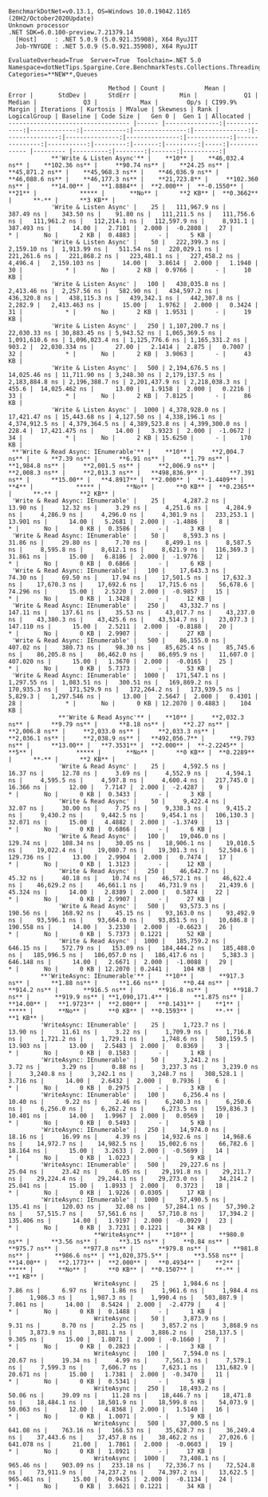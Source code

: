 
    BenchmarkDotNet=v0.13.1, OS=Windows 10.0.19042.1165 (20H2/October2020Update)
    Unknown processor
    .NET SDK=6.0.100-preview.7.21379.14
      [Host]     : .NET 5.0.9 (5.0.921.35908), X64 RyuJIT
      Job-YNYGDE : .NET 5.0.9 (5.0.921.35908), X64 RyuJIT

    EvaluateOverhead=True  Server=True  Toolchain=.NET 5.0  
    Namespace=dotNetTips.Spargine.Core.BenchmarkTests.Collections.Threading  Categories=**NEW**,Queues  

                                Method | Count |           Mean |        Error |       StdDev |      StdErr |            Min |             Q1 |         Median |             Q3 |            Max |        Op/s | CI99.9% Margin | Iterations | Kurtosis | MValue | Skewness | Rank | LogicalGroup | Baseline | Code Size |   Gen 0 |  Gen 1 | Allocated |
    ---------------------------------- |------ |---------------:|-------------:|-------------:|------------:|---------------:|---------------:|---------------:|---------------:|---------------:|------------:|---------------:|-----------:|---------:|-------:|---------:|-----:|------------- |--------- |----------:|--------:|-------:|----------:|
                **'Write & Listen Async'** |    **10** |    **46,032.4 ns** |    **102.36 ns** |     **90.74 ns** |    **24.25 ns** |    **45,871.2 ns** |    **45,968.3 ns** |    **46,036.9 ns** |    **46,088.6 ns** |    **46,177.3 ns** |    **21,723.8** |     **102.360 ns** |      **14.00** |   **1.8884** |  **2.000** |  **-0.1550** |   **21** |            ***** |       **No** |      **2 KB** |  **0.3662** |      **-** |      **3 KB** |
                'Write & Listen Async' |    25 |   111,967.9 ns |    387.49 ns |    343.50 ns |    91.80 ns |   111,211.5 ns |   111,756.6 ns |   111,961.2 ns |   112,214.1 ns |   112,597.9 ns |     8,931.1 |     387.493 ns |      14.00 |   2.7101 |  2.000 |  -0.2808 |   27 |            * |       No |      2 KB |  0.4883 |      - |      5 KB |
                'Write & Listen Async' |    50 |   222,399.3 ns |  2,159.10 ns |  1,913.99 ns |   511.54 ns |   220,029.1 ns |   221,261.6 ns |   221,868.2 ns |   223,481.1 ns |   227,458.2 ns |     4,496.4 |   2,159.103 ns |      14.00 |   3.8614 |  2.000 |   1.1940 |   30 |            * |       No |      2 KB |  0.9766 |      - |     10 KB |
                'Write & Listen Async' |   100 |   438,035.8 ns |  2,413.46 ns |  2,257.56 ns |   582.90 ns |   434,597.2 ns |   436,320.8 ns |   438,115.3 ns |   439,342.1 ns |   442,307.8 ns |     2,282.9 |   2,413.463 ns |      15.00 |   1.9762 |  2.000 |   0.3424 |   31 |            * |       No |      2 KB |  1.9531 |      - |     19 KB |
                'Write & Listen Async' |   250 | 1,107,200.7 ns | 22,030.33 ns | 30,883.45 ns | 5,943.52 ns | 1,065,369.5 ns | 1,091,610.6 ns | 1,096,023.4 ns | 1,125,776.6 ns | 1,165,331.2 ns |       903.2 |  22,030.334 ns |      27.00 |   2.1414 |  2.875 |   0.7007 |   32 |            * |       No |      2 KB |  3.9063 |      - |     43 KB |
                'Write & Listen Async' |   500 | 2,194,676.5 ns | 14,025.46 ns | 11,711.90 ns | 3,248.30 ns | 2,179,137.5 ns | 2,183,884.8 ns | 2,196,388.7 ns | 2,201,437.9 ns | 2,218,038.3 ns |       455.6 |  14,025.462 ns |      13.00 |   1.9158 |  2.000 |   0.2216 |   33 |            * |       No |      2 KB |  7.8125 |      - |     86 KB |
                'Write & Listen Async' |  1000 | 4,378,928.0 ns | 17,421.47 ns | 15,443.68 ns | 4,127.50 ns | 4,338,196.1 ns | 4,374,912.5 ns | 4,379,364.5 ns | 4,389,523.8 ns | 4,399,300.0 ns |       228.4 |  17,421.475 ns |      14.00 |   3.9323 |  2.000 |  -1.0672 |   34 |            * |       No |      2 KB | 15.6250 |      - |    170 KB |
     **'Write & Read Async: IEnumerable'** |    **10** |     **2,004.7 ns** |      **7.39 ns** |      **6.91 ns** |     **1.79 ns** |     **1,984.8 ns** |     **2,001.5 ns** |     **2,006.9 ns** |     **2,008.3 ns** |     **2,013.3 ns** |   **498,836.9** |       **7.391 ns** |      **15.00** |   **4.8917** |  **2.000** |  **-1.4409** |    **4** |            ***** |       **No** |      **0 KB** |  **0.2365** |      **-** |      **2 KB** |
     'Write & Read Async: IEnumerable' |    25 |     4,287.2 ns |     13.90 ns |     12.32 ns |     3.29 ns |     4,251.6 ns |     4,284.9 ns |     4,286.9 ns |     4,296.0 ns |     4,301.9 ns |   233,253.1 |      13.901 ns |      14.00 |   5.2681 |  2.000 |  -1.4886 |    8 |            * |       No |      0 KB |  0.3586 |      - |      3 KB |
     'Write & Read Async: IEnumerable' |    50 |     8,593.3 ns |     31.86 ns |     29.80 ns |     7.70 ns |     8,499.1 ns |     8,587.5 ns |     8,595.8 ns |     8,612.1 ns |     8,621.9 ns |   116,369.3 |      31.861 ns |      15.00 |   6.8186 |  2.000 |  -1.9776 |   12 |            * |       No |      0 KB |  0.6866 |      - |      6 KB |
     'Write & Read Async: IEnumerable' |   100 |    17,643.3 ns |     74.30 ns |     69.50 ns |    17.94 ns |    17,501.5 ns |    17,632.3 ns |    17,670.3 ns |    17,692.6 ns |    17,715.6 ns |    56,678.6 |      74.296 ns |      15.00 |   2.5220 |  2.000 |  -0.9857 |   15 |            * |       No |      0 KB |  1.3428 |      - |     12 KB |
     'Write & Read Async: IEnumerable' |   250 |    43,332.7 ns |    147.11 ns |    137.61 ns |    35.53 ns |    43,017.7 ns |    43,237.0 ns |    43,380.3 ns |    43,425.6 ns |    43,514.7 ns |    23,077.3 |     147.110 ns |      15.00 |   2.5211 |  2.000 |  -0.8188 |   20 |            * |       No |      0 KB |  2.9907 |      - |     27 KB |
     'Write & Read Async: IEnumerable' |   500 |    86,155.0 ns |    407.02 ns |    380.73 ns |    98.30 ns |    85,625.4 ns |    85,745.6 ns |    86,205.8 ns |    86,462.0 ns |    86,695.9 ns |    11,607.0 |     407.020 ns |      15.00 |   1.3670 |  2.000 |  -0.0165 |   25 |            * |       No |      0 KB |  5.7373 |      - |     53 KB |
     'Write & Read Async: IEnumerable' |  1000 |   171,547.1 ns |  1,297.55 ns |  1,083.51 ns |   300.51 ns |   169,869.2 ns |   170,935.3 ns |   171,529.9 ns |   172,264.2 ns |   173,939.5 ns |     5,829.3 |   1,297.546 ns |      13.00 |   2.5647 |  2.000 |   0.4301 |   28 |            * |       No |      0 KB | 12.2070 | 0.4883 |    104 KB |
                  **'Write & Read Async'** |    **10** |     **2,032.3 ns** |      **9.79 ns** |      **8.18 ns** |     **2.27 ns** |     **2,006.8 ns** |     **2,033.0 ns** |     **2,033.3 ns** |     **2,036.1 ns** |     **2,038.9 ns** |   **492,056.7** |       **9.793 ns** |      **13.00** |   **7.3531** |  **2.000** |  **-2.2245** |    **5** |            ***** |       **No** |      **0 KB** |  **0.2289** |      **-** |      **2 KB** |
                  'Write & Read Async' |    25 |     4,592.5 ns |     16.37 ns |     12.78 ns |     3.69 ns |     4,552.9 ns |     4,594.1 ns |     4,595.5 ns |     4,597.8 ns |     4,600.4 ns |   217,745.0 |      16.366 ns |      12.00 |   7.7147 |  2.000 |  -2.4287 |    9 |            * |       No |      0 KB |  0.3433 |      - |      3 KB |
                  'Write & Read Async' |    50 |     9,422.4 ns |     32.07 ns |     30.00 ns |     7.75 ns |     9,338.3 ns |     9,415.2 ns |     9,430.2 ns |     9,442.5 ns |     9,454.1 ns |   106,130.3 |      32.071 ns |      15.00 |   4.4882 |  2.000 |  -1.3749 |   13 |            * |       No |      0 KB |  0.6866 |      - |      6 KB |
                  'Write & Read Async' |   100 |    19,046.0 ns |    129.74 ns |    108.34 ns |    30.05 ns |    18,906.1 ns |    19,010.5 ns |    19,022.4 ns |    19,080.7 ns |    19,301.3 ns |    52,504.6 |     129.736 ns |      13.00 |   2.9904 |  2.000 |   0.7474 |   17 |            * |       No |      0 KB |  1.3123 |      - |     12 KB |
                  'Write & Read Async' |   250 |    46,642.7 ns |     45.32 ns |     40.18 ns |    10.74 ns |    46,572.1 ns |    46,622.4 ns |    46,629.2 ns |    46,661.1 ns |    46,731.9 ns |    21,439.6 |      45.324 ns |      14.00 |   2.8389 |  2.000 |   0.5874 |   22 |            * |       No |      0 KB |  2.9907 |      - |     27 KB |
                  'Write & Read Async' |   500 |    93,573.3 ns |    190.56 ns |    168.92 ns |    45.15 ns |    93,163.0 ns |    93,492.9 ns |    93,596.1 ns |    93,664.0 ns |    93,851.5 ns |    10,686.8 |     190.558 ns |      14.00 |   3.2330 |  2.000 |  -0.6623 |   26 |            * |       No |      0 KB |  5.7373 | 0.1221 |     52 KB |
                  'Write & Read Async' |  1000 |   185,759.2 ns |    646.15 ns |    572.79 ns |   153.09 ns |   184,444.2 ns |   185,488.0 ns |   185,996.5 ns |   186,057.0 ns |   186,417.6 ns |     5,383.3 |     646.148 ns |      14.00 |   2.6671 |  2.000 |  -1.0088 |   29 |            * |       No |      0 KB | 12.2070 | 0.2441 |    104 KB |
             **'WriteAsync: IEnumerable'** |    **10** |       **917.3 ns** |      **1.88 ns** |      **1.66 ns** |     **0.44 ns** |       **914.2 ns** |       **916.5 ns** |       **916.8 ns** |       **918.7 ns** |       **919.9 ns** | **1,090,171.4** |       **1.875 ns** |      **14.00** |   **1.9723** |  **2.000** |   **0.1431** |    **1** |            ***** |       **No** |      **0 KB** |  **0.1593** |      **-** |      **1 KB** |
             'WriteAsync: IEnumerable' |    25 |     1,723.7 ns |     13.90 ns |     11.61 ns |     3.22 ns |     1,709.9 ns |     1,716.8 ns |     1,721.2 ns |     1,729.1 ns |     1,748.6 ns |   580,159.5 |      13.903 ns |      13.00 |   2.5483 |  2.000 |   0.8369 |    3 |            * |       No |      0 KB |  0.1583 |      - |      1 KB |
             'WriteAsync: IEnumerable' |    50 |     3,241.2 ns |      3.72 ns |      3.29 ns |     0.88 ns |     3,237.3 ns |     3,239.0 ns |     3,240.8 ns |     3,242.1 ns |     3,248.7 ns |   308,528.1 |       3.716 ns |      14.00 |   2.6432 |  2.000 |   0.7936 |    6 |            * |       No |      0 KB |  0.2975 |      - |      3 KB |
             'WriteAsync: IEnumerable' |   100 |     6,256.4 ns |     10.40 ns |      9.22 ns |     2.46 ns |     6,240.3 ns |     6,250.6 ns |     6,256.0 ns |     6,262.2 ns |     6,273.5 ns |   159,836.3 |      10.401 ns |      14.00 |   1.9967 |  2.000 |   0.0569 |   10 |            * |       No |      0 KB |  0.5493 |      - |      5 KB |
             'WriteAsync: IEnumerable' |   250 |    14,974.0 ns |     18.16 ns |     16.99 ns |     4.39 ns |    14,932.6 ns |    14,968.6 ns |    14,972.7 ns |    14,982.5 ns |    15,002.6 ns |    66,782.6 |      18.164 ns |      15.00 |   3.2633 |  2.000 |  -0.5699 |   14 |            * |       No |      0 KB |  1.0223 |      - |      9 KB |
             'WriteAsync: IEnumerable' |   500 |    29,227.6 ns |     25.04 ns |     23.42 ns |     6.05 ns |    29,191.8 ns |    29,211.7 ns |    29,224.4 ns |    29,244.1 ns |    29,273.0 ns |    34,214.2 |      25.041 ns |      15.00 |   1.8933 |  2.000 |   0.3723 |   18 |            * |       No |      0 KB |  1.9226 | 0.0305 |     17 KB |
             'WriteAsync: IEnumerable' |  1000 |    57,490.5 ns |    135.41 ns |    120.03 ns |    32.08 ns |    57,284.1 ns |    57,390.2 ns |    57,515.7 ns |    57,561.6 ns |    57,710.8 ns |    17,394.2 |     135.406 ns |      14.00 |   1.9197 |  2.000 |  -0.0929 |   23 |            * |       No |      0 KB |  3.7231 | 0.1221 |     34 KB |
                            **WriteAsync** |    **10** |       **980.0 ns** |      **3.56 ns** |      **3.15 ns** |     **0.84 ns** |       **975.7 ns** |       **977.8 ns** |       **979.8 ns** |       **981.8 ns** |       **986.6 ns** | **1,020,375.5** |       **3.558 ns** |      **14.00** |   **2.1773** |  **2.000** |   **0.4934** |    **2** |            ***** |       **No** |      **0 KB** |  **0.1507** |      **-** |      **1 KB** |
                            WriteAsync |    25 |     1,984.6 ns |      7.86 ns |      6.97 ns |     1.86 ns |     1,961.6 ns |     1,984.4 ns |     1,986.3 ns |     1,987.3 ns |     1,990.4 ns |   503,887.9 |       7.861 ns |      14.00 |   8.5424 |  2.000 |  -2.4779 |    4 |            * |       No |      0 KB |  0.1488 |      - |      1 KB |
                            WriteAsync |    50 |     3,873.9 ns |      9.31 ns |      8.70 ns |     2.25 ns |     3,857.2 ns |     3,868.9 ns |     3,873.9 ns |     3,881.1 ns |     3,886.2 ns |   258,137.5 |       9.305 ns |      15.00 |   1.8071 |  2.000 |  -0.1660 |    7 |            * |       No |      0 KB |  0.2823 |      - |      3 KB |
                            WriteAsync |   100 |     7,594.0 ns |     20.67 ns |     19.34 ns |     4.99 ns |     7,561.3 ns |     7,579.1 ns |     7,599.3 ns |     7,606.7 ns |     7,623.1 ns |   131,682.9 |      20.671 ns |      15.00 |   1.7381 |  2.000 |  -0.3470 |   11 |            * |       No |      0 KB |  0.5341 |      - |      5 KB |
                            WriteAsync |   250 |    18,493.2 ns |     50.06 ns |     39.09 ns |    11.28 ns |    18,446.7 ns |    18,471.8 ns |    18,484.1 ns |    18,501.9 ns |    18,599.8 ns |    54,073.9 |      50.063 ns |      12.00 |   4.8368 |  2.000 |   1.5140 |   16 |            * |       No |      0 KB |  1.0071 |      - |      9 KB |
                            WriteAsync |   500 |    37,000.5 ns |    641.08 ns |    763.16 ns |   166.53 ns |    35,628.7 ns |    36,249.4 ns |    37,443.6 ns |    37,457.8 ns |    38,462.2 ns |    27,026.6 |     641.078 ns |      21.00 |   1.7861 |  2.000 |  -0.0603 |   19 |            * |       No |      0 KB |  1.8921 |      - |     17 KB |
                            WriteAsync |  1000 |    73,408.1 ns |    965.46 ns |    903.09 ns |   233.18 ns |    72,336.7 ns |    72,524.8 ns |    73,911.9 ns |    74,237.2 ns |    74,397.2 ns |    13,622.5 |     965.461 ns |      15.00 |   0.9435 |  2.000 |  -0.1134 |   24 |            * |       No |      0 KB |  3.6621 | 0.1221 |     34 KB |
